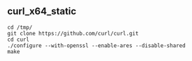## curl_x64_static

~~~
cd /tmp/
git clone https://github.com/curl/curl.git
cd curl
./configure --with-openssl --enable-ares --disable-shared
make
~~~
